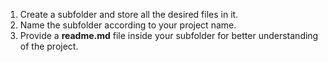 1. Create a subfolder and store all the desired files in it.
2. Name the subfolder according to your project name.
3. Provide a **readme.md** file inside your subfolder for better understanding of the project.
